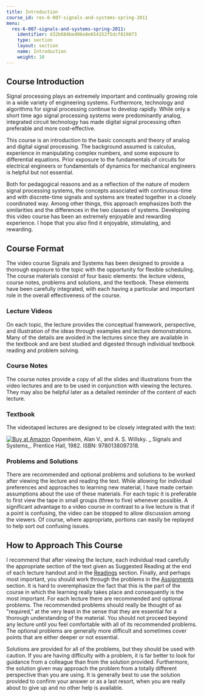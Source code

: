```yaml
---
title: Introduction
course_id: res-6-007-signals-and-systems-spring-2011
menu:
  res-6-007-signals-and-systems-spring-2011:
    identifier: d32b684bed06e8e654152f5dcf819873
    type: section
    layout: section
    name: Introduction
    weight: 10
---
```

Course Introduction
-------------------

Signal processing plays an extremely important and continually growing role in a wide variety of engineering systems. Furthermore, technology and algorithms for signal processing continue to develop rapidly. While only a short time ago signal processing systems were predominantly analog, integrated circuit technology has made digital signal processing often preferable and more cost-effective.

This course is an introduction to the basic concepts and theory of analog and digital signal processing. The background assumed is calculus, experience in manipulating complex numbers, and some exposure to differential equations. Prior exposure to the fundamentals of circuits for electrical engineers or fundamentals of dynamics for mechanical engineers is helpful but not essential.

Both for pedagogical reasons and as a reflection of the nature of modern signal processing systems, the concepts associated with continuous-time and with discrete-time signals and systems are treated together in a closely coordinated way. Among other things, this approach emphasizes both the similarities and the differences in the two classes of systems. Developing this video course has been an extremely enjoyable and rewarding experience. I hope that you also find it enjoyable, stimulating, and rewarding.

Course Format
-------------

The video course Signals and Systems has been designed to provide a thorough exposure to the topic with the opportunity for flexible scheduling. The course materials consist of four basic elements: the lecture videos, course notes, problems and solutions, and the textbook. These elements have been carefully integrated, with each having a particular and important role in the overall effectiveness of the course.

### Lecture Videos

On each topic, the lecture provides the conceptual framework, perspective, and illustration of the ideas through examples and lecture demonstrations. Many of the details are avoided in the lectures since they are available in the textbook and are best studied and digested through individual textbook reading and problem solving.

### Course Notes

The course notes provide a copy of all the slides and illustrations from the video lectures and are to be used in conjunction with viewing the lectures. They may also be helpful later as a detailed reminder of the content of each lecture.

### Textbook

The videotaped lectures are designed to be closely integrated with the text:

[![Buy at Amazon](/images/a_logo_17.gif)](http://www.amazon.com/exec/obidos/ASIN/0138097313/ref=nosim/mitopencourse-20) Oppenheim, Alan V., and A. S. Willsky. _ Signals and Systems_. Prentice Hall, 1982. ISBN: 9780138097318.

### Problems and Solutions

There are recommended and optional problems and solutions to be worked after viewing the lecture and reading the text. While allowing for individual preferences and approaches to learning new material, I have made certain assumptions about the use of these materials. For each topic it is preferable to first view the tape in small groups (three to five) whenever possible. A significant advantage to a video course in contrast to a live lecture is that if a point is confusing, the video can be stopped to allow discussion among the viewers. Of course, where appropriate, portions can easily be replayed to help sort out confusing issues.

How to Approach This Course
---------------------------

I recommend that after viewing the lecture, each individual read carefully the appropriate section of the text given as Suggested Reading at the end of each lecture handout and in the [Readings](/resources/res-6-007-signals-and-systems-spring-2011/readings/) section. Finally, and perhaps most important, you should work through the problems in the [Assignments](/resources/res-6-007-signals-and-systems-spring-2011/assignments/) section. It is hard to overemphasize the fact that this is the part of the course in which the learning really takes place and consequently is the most important. For each lecture there are recommended and optional problems. The recommended problems should really be thought of as "required," at the very least in the sense that they are essential for a thorough understanding of the material. You should not proceed beyond any lecture until you feel comfortable with all of its recommended problems. The optional problems are generally more difficult and sometimes cover points that are either deeper or not essential.

Solutions are provided for all of the problems, but they should be used with caution. If you are having difficulty with a problem, it is far better to look for guidance from a colleague than from the solution provided. Furthermore, the solution given may approach the problem from a totally different perspective than you are using. It is generally best to use the solution provided to confirm your answer or as a last resort, when you are really about to give up and no other help is available.